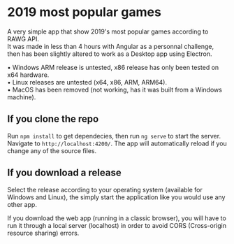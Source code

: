 # 2019 most popular games

A very simple app that show 2019's most popular games according to RAWG API.  
It was made in less than 4 hours with Angular as a personnal challenge, then has been slightly altered to work as a Desktop app using Electron.

• Windows ARM release is untested, x86 release has only been tested on x64 hardware.  
• Linux releases are untested (x64, x86, ARM, ARM64).  
• MacOS has been removed (not working, has it was built from a Windows machine).

## If you clone the repo

Run `npm install` to get dependecies, then run `ng serve` to start the server. Navigate to `http://localhost:4200/`. The app will automatically reload if you change any of the source files.

## If you download a release

Select the release according to your operating system (available for Windows and Linux), the simply start the application like you would use any other app.

If you download the web app (running in a classic browser), you will have to run it through a local server (localhost) in order to avoid CORS (Cross-origin resource sharing) errors.
